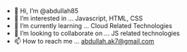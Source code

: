 - 👋 Hi, I’m @abdullah85
- 👀 I’m interested in ... 
Javascript, HTML, CSS
- 🌱 I’m currently learning ...
Cloud Related Technologies
- 💞️ I’m looking to collaborate on ...
JS related technologies
- 📫 How to reach me ...
abdullah.ak7@gmail.com
<!---
abdullah85/abdullah85 is a ✨ special ✨ repository because its `README.md` (this file) appears on your GitHub profile.
You can click the Preview link to take a look at your changes.
--->
